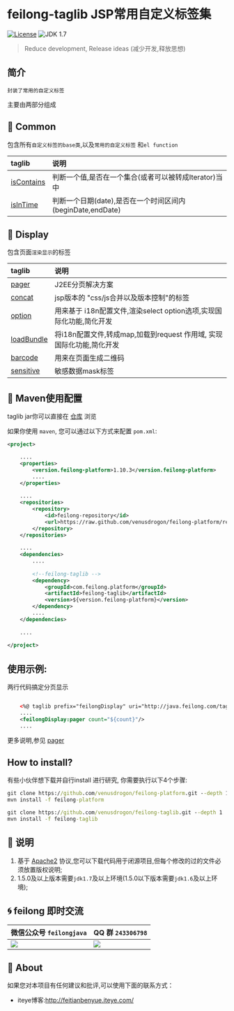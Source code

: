 feilong-taglib JSP常用自定义标签集
================

[![License](http://img.shields.io/:license-apache-blue.svg)](http://www.apache.org/licenses/LICENSE-2.0.html)
![JDK 1.7](https://img.shields.io/badge/JDK-1.7-green.svg "JDK 1.7")

> Reduce development, Release ideas (减少开发,释放思想)

## 简介

`封装了常用的自定义标签`

主要由两部分组成

## :rat: Common

包含所有`自定义标签的base类`,以及`常用的自定义标签` 和`el function`

taglib	|说明	
:---- | :---------
[isContains](https://github.com/venusdrogon/feilong-taglib/wiki/feilong-isContains "isContains") 	|判断一个值,是否在一个集合(或者可以被转成Iterator)当中
[isInTime](https://github.com/venusdrogon/feilong-taglib/wiki/feilong-isInTime "isInTime") 	|判断一个日期(date),是否在一个时间区间内(beginDate,endDate)


## :dromedary_camel: Display

包含页面`渲染显示`的标签

taglib	|说明	
:---- | :---------
[pager](https://github.com/venusdrogon/feilong-taglib/wiki/feilongDisplay-pager "J2EE分页解决方案") 	|J2EE分页解决方案
[concat](https://github.com/venusdrogon/feilong-taglib/wiki/feilongDisplay-concat "feilongDisplay concat")  	| jsp版本的 "css/js合并以及版本控制"的标签 
[option](https://github.com/venusdrogon/feilong-taglib/wiki/feilongDisplay-option "feilongDisplay-option")  	|用来基于 i18n配置文件,渲染select option选项,实现国际化功能,简化开发
[loadBundle](https://github.com/venusdrogon/feilong-taglib/wiki/feilongDisplay-loadBundle "feilongDisplay-loadBundle")  	|将i18n配置文件,转成map,加载到request 作用域, 实现国际化功能,简化开发
[barcode](https://github.com/venusdrogon/feilong-taglib/wiki/feilongDisplay-barcode "feilongDisplay barcode")  	|用来在页面生成二维码
[sensitive](https://github.com/venusdrogon/feilong-taglib/wiki/feilongDisplay-sensitive "feilongDisplay sensitive")  	|敏感数据mask标签

## :dragon: Maven使用配置

taglib jar你可以直接在 [仓库]( https://github.com/venusdrogon/feilong-platform/tree/repository/com/feilong/platform/feilong-taglib "仓库") 浏览 

如果你使用 `maven`, 您可以通过以下方式来配置 `pom.xml`:

```XML
<project>

	....
	<properties>
		<version.feilong-platform>1.10.3</version.feilong-platform>
		....
	</properties>
	
	....
	<repositories>
		<repository>
			<id>feilong-repository</id>
			<url>https://raw.github.com/venusdrogon/feilong-platform/repository</url>
		</repository>
	</repositories>
	
	....
	<dependencies>
		....
		
		<!--feilong-taglib -->
		<dependency>
			<groupId>com.feilong.platform</groupId>
			<artifactId>feilong-taglib</artifactId>
			<version>${version.feilong-platform}</version>
		</dependency>
		....
	</dependencies>
	
	....
	
</project>
```

## 使用示例:

两行代码搞定分页显示

```XML

	<%@ taglib prefix="feilongDisplay" uri="http://java.feilong.com/tags-display"%>
	....
	<feilongDisplay:pager count="${count}"/>
	....
```

更多说明,参见 [pager](https://github.com/venusdrogon/feilong-taglib/wiki/feilongDisplay-pager "J2EE分页解决方案")

## How to install?

有些小伙伴想下载并自行install 进行研究, 你需要执行以下4个步骤:

```bat
git clone https://github.com/venusdrogon/feilong-platform.git --depth 1
mvn install -f feilong-platform

git clone https://github.com/venusdrogon/feilong-taglib.git --depth 1
mvn install -f feilong-taglib
```

## :memo: 说明

1. 基于 [Apache2](https://www.apache.org/licenses/LICENSE-2.0) 协议,您可以下载代码用于闭源项目,但每个修改的过的文件必须放置版权说明;
1. 1.5.0及以上版本需要`jdk1.7`及以上环境(1.5.0以下版本需要`jdk1.6`及以上环境);

## :cyclone: feilong 即时交流

微信公众号 `feilongjava`							|QQ 群 `243306798`
:---- 										|:---------
 ![](http://i.imgur.com/hM83Xv9.jpg)		|![](http://i.imgur.com/cIfglCa.png)

## :panda_face: About

如果您对本项目有任何建议和批评,可以使用下面的联系方式：

* iteye博客:http://feitianbenyue.iteye.com/